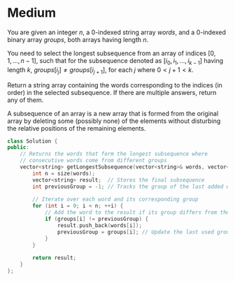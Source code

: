 # Medium

You are given an integer $n$, a 0-indexed string array $words$, and a 0-indexed binary array $groups$, both arrays having length $n$.

You need to select the longest subsequence from an array of indices $[0, 1, ..., n - 1]$, such that for the subsequence denoted as $[i_0, i_1, ..., i_{k - 1}]$ having length $k$, $groups[i_j] \neq groups[i_{j + 1}]$, for each $j$ where $0 < j + 1 < k$.

Return a string array containing the words corresponding to the indices (in order) in the selected subsequence. If there are multiple answers, return any of them.

A subsequence of an array is a new array that is formed from the original array by deleting some (possibly none) of the elements without disturbing the relative positions of the remaining elements.

```cpp
class Solution {
public:
    // Returns the words that form the longest subsequence where 
    // consecutive words come from different groups
    vector<string> getLongestSubsequence(vector<string>& words, vector<int>& groups) {
        int n = size(words);
        vector<string> result;  // Stores the final subsequence
        int previousGroup = -1; // Tracks the group of the last added word
        
        // Iterate over each word and its corresponding group
        for (int i = 0; i < n; ++i) {
            // Add the word to the result if its group differs from the previous one
            if (groups[i] != previousGroup) {
                result.push_back(words[i]);
                previousGroup = groups[i]; // Update the last used group
            }
        }
        
        return result;
    }
};
```
